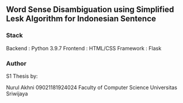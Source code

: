 ## Word Sense Disambiguation using Simplified Lesk Algorithm for Indonesian Sentence

### Stack
Backend     : Python 3.9.7
Frontend    : HTML/CSS
Framework   : Flask

### Author
S1 Thesis by:

Nurul Akhni
09021181924024
Faculty of Computer Science
Universitas Sriwijaya